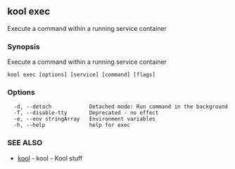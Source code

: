 ## kool exec

Execute a command within a running service container

### Synopsis

Execute a command within a running service container

```
kool exec [options] [service] [command] [flags]
```

### Options

```
  -d, --detach            Detached mode: Run command in the background
  -T, --disable-tty       Deprecated - no effect
  -e, --env stringArray   Environment variables
  -h, --help              help for exec
```

### SEE ALSO

* [kool](kool.md)	 - kool - Kool stuff

